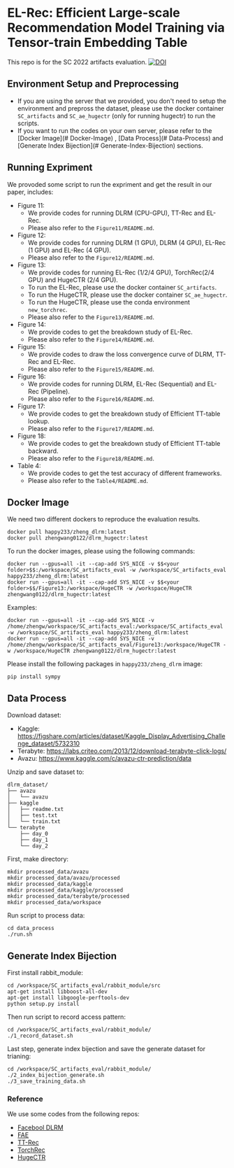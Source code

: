 # EL-Rec: Efficient Large-scale Recommendation Model Training via Tensor-train Embedding Table

This repo is for the SC 2022 artifacts evaluation. [![DOI](https://zenodo.org/badge/498582840.svg)](https://zenodo.org/badge/latestdoi/498582840)


## Environment Setup and Preprocessing

* If you are using the server that we provided, you don't need to setup the environment and prepross the dataset, please use the docker container `SC_artifacts`  and `SC_ae_hugectr` (only for running hugectr) to run the scripts.
* If you want to run the codes on your own server, please refer to the  [Docker Image](# Docker-Image) , [Data Process](# Data-Process) and [Generate Index Bijection](# Generate-Index-Bijection) sections.



## Running Expriment

We provoded some script to run the expriment and get the result in our paper, includes:

* Figure 11: 
  * We provide codes for running DLRM (CPU-GPU), TT-Rec and EL-Rec.
  * Please also refer to the `Figure11/README.md`.
* Figure 12:
  * We provide codes for running DLRM (1 GPU), DLRM (4 GPU), EL-Rec (1 GPU) and EL-Rec (4 GPU).
  * Please also refer to the `Figure12/README.md`.
* Figure 13:
  * We provide codes for running EL-Rec (1/2/4 GPU), TorchRec(2/4 GPU) and HugeCTR (2/4 GPU).
  * To run the EL-Rec, please use the docker container `SC_artifacts`.
  * To run the HugeCTR, please use the docker container `SC_ae_hugectr`.
  * To run the HugeCTR, please use the conda environment `new_torchrec`.
  * Please also refer to the `Figure13/README.md`.
* Figure 14:
  * We provide codes to get the breakdown study of EL-Rec.
  * Please also refer to the `Figure14/README.md`.
* Figure 15:
  * We provide codes to draw the loss convergence curve of DLRM, TT-Rec and EL-Rec.
  * Please also refer to the `Figure15/README.md`.
* Figure 16:
  * We provide codes for running DLRM, EL-Rec (Sequential) and EL-Rec (Pipeline).
  * Please also refer to the `Figure16/README.md`.
* Figure 17:
  * We provide codes to get the breakdown study of Efficient TT-table lookup.
  * Please also refer to the `Figure17/README.md`.
* Figure 18:
  * We provide codes to get the breakdown study of Efficient TT-table backward.
  * Please also refer to the `Figure18/README.md`.
* Table 4:
  * We provide codes to get the test accuracy of different frameworks.
  * Please also refer to the `Table4/README.md`.


## Docker Image 

We need two different dockers to reproduce the evaluation results.

```
docker pull happy233/zheng_dlrm:latest
docker pull zhengwang0122/dlrm_hugectr:latest
```

To run the docker images, please using the following commands:

```
docker run --gpus=all -it --cap-add SYS_NICE -v $$<your folder>$$:/workspace/SC_artifacts_eval -w /workspace/SC_artifacts_eval happy233/zheng_dlrm:latest
docker run --gpus=all -it --cap-add SYS_NICE -v $$<your folder>$$/Figure13:/workspace/HugeCTR -w /workspace/HugeCTR zhengwang0122/dlrm_hugectr:latest
```

Examples:

```
docker run --gpus=all -it --cap-add SYS_NICE -v /home/zhengw/workspace/SC_artifacts_eval:/workspace/SC_artifacts_eval -w /workspace/SC_artifacts_eval happy233/zheng_dlrm:latest
docker run --gpus=all -it --cap-add SYS_NICE -v /home/zhengw/workspace/SC_artifacts_eval/Figure13:/workspace/HugeCTR -w /workspace/HugeCTR zhengwang0122/dlrm_hugectr:latest
```

Please install the following packages in `happy233/zheng_dlrm` image:

```
pip install sympy
```



## Data Process

Download dataset:

* Kaggle: https://figshare.com/articles/dataset/Kaggle_Display_Advertising_Challenge_dataset/5732310
* Terabyte:  https://labs.criteo.com/2013/12/download-terabyte-click-logs/
* Avazu: https://www.kaggle.com/c/avazu-ctr-prediction/data



Unzip and save dataset to:

```
dlrm_dataset/
├── avazu
│   └── avazu
├── kaggle
│   ├── readme.txt
│   ├── test.txt
│   └── train.txt
└── terabyte
    ├── day_0
    ├── day_1
    └── day_2
```



First, make directory:

```
mkdir processed_data/avazu
mkdir processed_data/avazu/processed
mkdir processed_data/kaggle
mkdir processed_data/kaggle/processed
mkdir processed_data/terabyte/processed
mkdir processed_data/workspace
```

Run script to process data:

```
cd data_process
./run.sh
```



## Generate Index Bijection

First install rabbit_module:

```
cd /workspace/SC_artifacts_eval/rabbit_module/src
apt-get install libboost-all-dev
apt-get install libgoogle-perftools-dev
python setup.py install
```

Then run script to record access pattern:

```
cd /workspace/SC_artifacts_eval/rabbit_module/
./1_record_dataset.sh
```

Last step, generate index bijection and save the generate dataset for trianing:

```
cd /workspace/SC_artifacts_eval/rabbit_module/
./2_index_bijection_generate.sh
./3_save_training_data.sh
```

### Reference
We use some codes from the following repos:
* [Facebool DLRM](https://github.com/facebookresearch/dlrm) 
* [FAE](https://github.com/Lab-Gattaca-UBC/Accelerating-RecSys-Training)
* [TT-Rec](https://github.com/facebookresearch/FBTT-Embedding)
* [TorchRec](https://github.com/pytorch/torchrec)
* [HugeCTR](https://github.com/NVIDIA-Merlin/HugeCTR)


